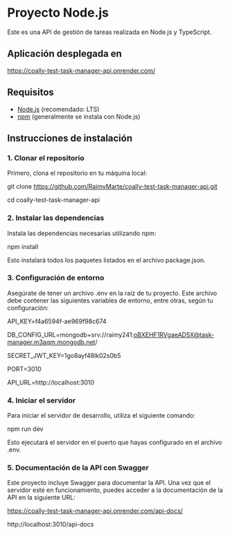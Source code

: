 # Proyecto Node.js

Este es una API de gestión de tareas realizada en Node.js y TypeScript.

## Aplicación desplegada en

https://coally-test-task-manager-api.onrender.com/

## Requisitos

- [Node.js](https://nodejs.org/) (recomendado: LTS)
- [npm](https://www.npmjs.com/) (generalmente se instala con Node.js)

## Instrucciones de instalación

### 1. Clonar el repositorio

Primero, clona el repositorio en tu máquina local:

git clone https://github.com/RaimyMarte/coally-test-task-manager-api.git

cd coally-test-task-manager-api

### 2. Instalar las dependencias

Instala las dependencias necesarias utilizando npm:

npm install

Esto instalará todos los paquetes listados en el archivo package.json.

### 3. Configuración de entorno

Asegúrate de tener un archivo .env en la raíz de tu proyecto. Este archivo debe contener las siguientes variables de entorno, entre otras, según tu configuración:

API_KEY=f4a6594f-ae969f98c674

DB_CONFIG_URL=mongodb+srv://raimy241:oBXEHF1RVgaeAD5X@task-manager.m3aqm.mongodb.net/

SECRET_JWT_KEY=1go8ayf48lk02s0b5

PORT=3010

API_URL=http://localhost:3010

### 4. Iniciar el servidor

Para iniciar el servidor de desarrollo, utiliza el siguiente comando:

npm run dev

Esto ejecutará el servidor en el puerto que hayas configurado en el archivo .env.

### 5. Documentación de la API con Swagger

Este proyecto incluye Swagger para documentar la API. Una vez que el servidor esté en funcionamiento, puedes acceder a la documentación de la API en la siguiente URL:

https://coally-test-task-manager-api.onrender.com/api-docs/

http://localhost:3010/api-docs
